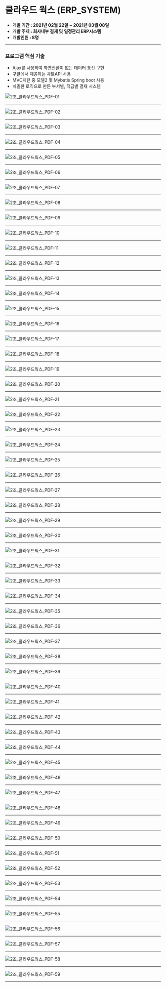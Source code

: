 # 클라우드 웍스 (ERP_SYSTEM)

<h4>
<ul>
<li>개발 기간 : 2021년 02월 22일 ~ 2021년 03월 08일</li>
<li>개발 주제 : 회사내부 결재 및 일정관리 ERP시스템</li>
<li>개발인원 : 8명</li>
</ul>
<hr> 
</h4>
<h3>프로그램 핵심 기술</h3>
<ul>
<li>Ajax를 사용하여 화면전환이 없는 데이터 통신 구현</li>
<li>구글에서 제공하는 차트API 사용</li>
<li>MVC패턴 중 모델2 및 Mybatis Spring boot 사용</li>
<li>치밀한 로직으로 만든 부서별, 직급별 결재 시스템</li>

</ul>

![2조_클라우드웍스_PDF-01](https://user-images.githubusercontent.com/61300555/111960509-342eb000-8b33-11eb-8a0b-ef953ab2b9b2.png)<hr> 
![2조_클라우드웍스_PDF-02](https://user-images.githubusercontent.com/61300555/111960512-355fdd00-8b33-11eb-95f4-27f34bef74a8.png)<hr> 
![2조_클라우드웍스_PDF-03](https://user-images.githubusercontent.com/61300555/111960514-35f87380-8b33-11eb-8487-13d0909af79e.png)<hr> 
![2조_클라우드웍스_PDF-04](https://user-images.githubusercontent.com/61300555/111960518-36910a00-8b33-11eb-9847-78d754d43ee7.png)<hr> 
![2조_클라우드웍스_PDF-05](https://user-images.githubusercontent.com/61300555/111960520-3729a080-8b33-11eb-9a80-755aec585c57.png)<hr> 
![2조_클라우드웍스_PDF-06](https://user-images.githubusercontent.com/61300555/111960521-37c23700-8b33-11eb-8567-5d5f85af9913.png)<hr> 
![2조_클라우드웍스_PDF-07](https://user-images.githubusercontent.com/61300555/111960524-385acd80-8b33-11eb-89a9-10f37cda03d7.png)<hr> 
![2조_클라우드웍스_PDF-08](https://user-images.githubusercontent.com/61300555/111960529-3a249100-8b33-11eb-9d94-338608d14350.png)<hr> 
![2조_클라우드웍스_PDF-09](https://user-images.githubusercontent.com/61300555/111960532-3abd2780-8b33-11eb-8f55-f74b01a9d026.png)<hr> 
![2조_클라우드웍스_PDF-10](https://user-images.githubusercontent.com/61300555/111960536-3b55be00-8b33-11eb-9bde-310eb1cc0239.png)<hr> 
![2조_클라우드웍스_PDF-11](https://user-images.githubusercontent.com/61300555/111960539-3bee5480-8b33-11eb-9830-4fce96bfcb09.png)<hr> 
![2조_클라우드웍스_PDF-12](https://user-images.githubusercontent.com/61300555/111960541-3c86eb00-8b33-11eb-9232-286f006eaf2b.png)<hr> 
![2조_클라우드웍스_PDF-13](https://user-images.githubusercontent.com/61300555/111960542-3d1f8180-8b33-11eb-9828-378c38063859.png)<hr> 
![2조_클라우드웍스_PDF-14](https://user-images.githubusercontent.com/61300555/111960546-3db81800-8b33-11eb-8e81-47ee5fd82ab2.png)<hr> 
![2조_클라우드웍스_PDF-15](https://user-images.githubusercontent.com/61300555/111960548-3e50ae80-8b33-11eb-8560-7b7f087efc2e.png)<hr> 
![2조_클라우드웍스_PDF-16](https://user-images.githubusercontent.com/61300555/111960549-3e50ae80-8b33-11eb-9a8e-e204ca6154ac.png)<hr> 
![2조_클라우드웍스_PDF-17](https://user-images.githubusercontent.com/61300555/111960551-3ee94500-8b33-11eb-9dbb-ccf12678265f.png)<hr> 
![2조_클라우드웍스_PDF-18](https://user-images.githubusercontent.com/61300555/111960552-3f81db80-8b33-11eb-9ab9-63354e0ee7cf.png)<hr> 
![2조_클라우드웍스_PDF-19](https://user-images.githubusercontent.com/61300555/111960554-401a7200-8b33-11eb-8bf5-5431f7c85392.png)<hr> 
![2조_클라우드웍스_PDF-20](https://user-images.githubusercontent.com/61300555/111960555-401a7200-8b33-11eb-8987-6602e801a8de.png)<hr> 
![2조_클라우드웍스_PDF-21](https://user-images.githubusercontent.com/61300555/111960557-40b30880-8b33-11eb-9558-dede88228557.png)<hr> 
![2조_클라우드웍스_PDF-22](https://user-images.githubusercontent.com/61300555/111960559-414b9f00-8b33-11eb-84ce-26e0d9119ddc.png)<hr> 
![2조_클라우드웍스_PDF-23](https://user-images.githubusercontent.com/61300555/111960561-41e43580-8b33-11eb-8015-146fa1211d81.png)<hr> 
![2조_클라우드웍스_PDF-24](https://user-images.githubusercontent.com/61300555/111960566-41e43580-8b33-11eb-8f96-1dd87cb9ce20.png)<hr> 
![2조_클라우드웍스_PDF-25](https://user-images.githubusercontent.com/61300555/111960568-427ccc00-8b33-11eb-8926-0e63ea569019.png)<hr> 
![2조_클라우드웍스_PDF-26](https://user-images.githubusercontent.com/61300555/111960571-43adf900-8b33-11eb-88dd-0d1d66f55f7d.png)<hr> 
![2조_클라우드웍스_PDF-27](https://user-images.githubusercontent.com/61300555/111960574-44468f80-8b33-11eb-98c9-8b91c8d0cda0.png)<hr> 
![2조_클라우드웍스_PDF-28](https://user-images.githubusercontent.com/61300555/111960576-44468f80-8b33-11eb-97ea-bedfcf13ccb9.png)<hr> 
![2조_클라우드웍스_PDF-29](https://user-images.githubusercontent.com/61300555/111960579-44df2600-8b33-11eb-9fe6-c46fa313315b.png)<hr> 
![2조_클라우드웍스_PDF-30](https://user-images.githubusercontent.com/61300555/111960581-4577bc80-8b33-11eb-9269-7ac048479e11.png)<hr> 
![2조_클라우드웍스_PDF-31](https://user-images.githubusercontent.com/61300555/111960583-4577bc80-8b33-11eb-86f6-8eb6051f67ac.png)<hr> 
![2조_클라우드웍스_PDF-32](https://user-images.githubusercontent.com/61300555/111960586-46105300-8b33-11eb-9f3d-693bcf54e15e.png)<hr> 
![2조_클라우드웍스_PDF-33](https://user-images.githubusercontent.com/61300555/111960588-46a8e980-8b33-11eb-871c-d4771836882d.png)<hr> 
![2조_클라우드웍스_PDF-34](https://user-images.githubusercontent.com/61300555/111960589-47418000-8b33-11eb-9c93-ca0722210227.png)<hr> 
![2조_클라우드웍스_PDF-35](https://user-images.githubusercontent.com/61300555/111960590-47da1680-8b33-11eb-93de-652ac10cfb47.png)<hr> 
![2조_클라우드웍스_PDF-36](https://user-images.githubusercontent.com/61300555/111960591-47da1680-8b33-11eb-9295-d99c5772f00c.png)<hr> 
![2조_클라우드웍스_PDF-37](https://user-images.githubusercontent.com/61300555/111960594-4872ad00-8b33-11eb-9434-b0548d3a461c.png)<hr> 
![2조_클라우드웍스_PDF-38](https://user-images.githubusercontent.com/61300555/111960595-490b4380-8b33-11eb-8d8f-0df3c2027abb.png)<hr> 
![2조_클라우드웍스_PDF-39](https://user-images.githubusercontent.com/61300555/111960598-49a3da00-8b33-11eb-8a4a-0b72772b91e5.png)<hr> 
![2조_클라우드웍스_PDF-40](https://user-images.githubusercontent.com/61300555/111960602-4a3c7080-8b33-11eb-8d92-c293f2611c84.png)<hr> 
![2조_클라우드웍스_PDF-41](https://user-images.githubusercontent.com/61300555/111960605-4a3c7080-8b33-11eb-85ec-bdbc9d794f34.png)<hr> 
![2조_클라우드웍스_PDF-42](https://user-images.githubusercontent.com/61300555/111960606-4ad50700-8b33-11eb-8823-e625105c2706.png)<hr> 
![2조_클라우드웍스_PDF-43](https://user-images.githubusercontent.com/61300555/111960607-4b6d9d80-8b33-11eb-818c-2d73d41a948e.png)<hr> 
![2조_클라우드웍스_PDF-44](https://user-images.githubusercontent.com/61300555/111960610-4c063400-8b33-11eb-9b2d-818e3515689a.png)<hr> 
![2조_클라우드웍스_PDF-45](https://user-images.githubusercontent.com/61300555/111960612-4c063400-8b33-11eb-8f48-c570f1e8204c.png)<hr> 
![2조_클라우드웍스_PDF-46](https://user-images.githubusercontent.com/61300555/111960614-4c9eca80-8b33-11eb-943f-d35d3b63841e.png)<hr> 
![2조_클라우드웍스_PDF-47](https://user-images.githubusercontent.com/61300555/111960616-4d376100-8b33-11eb-9207-47b125e663cc.png)<hr> 
![2조_클라우드웍스_PDF-48](https://user-images.githubusercontent.com/61300555/111960617-4dcff780-8b33-11eb-8cd2-bfa64a8d892f.png)<hr> 
![2조_클라우드웍스_PDF-49](https://user-images.githubusercontent.com/61300555/111960621-4e688e00-8b33-11eb-83e9-e1336ae5915d.png)<hr> 
![2조_클라우드웍스_PDF-50](https://user-images.githubusercontent.com/61300555/111960622-4e688e00-8b33-11eb-88f4-6feace57c5ea.png)<hr> 
![2조_클라우드웍스_PDF-51](https://user-images.githubusercontent.com/61300555/111960627-4f012480-8b33-11eb-89de-f755a66a2976.png)<hr> 
![2조_클라우드웍스_PDF-52](https://user-images.githubusercontent.com/61300555/111960631-4f99bb00-8b33-11eb-8e92-dabca206efdf.png)<hr> 
![2조_클라우드웍스_PDF-53](https://user-images.githubusercontent.com/61300555/111960632-50325180-8b33-11eb-9350-9cbb88f57910.png)<hr> 
![2조_클라우드웍스_PDF-54](https://user-images.githubusercontent.com/61300555/111960634-50325180-8b33-11eb-80c3-e50a382531a6.png)<hr> 
![2조_클라우드웍스_PDF-55](https://user-images.githubusercontent.com/61300555/111960636-51637e80-8b33-11eb-9a20-e9180c18a454.png)<hr> 
![2조_클라우드웍스_PDF-56](https://user-images.githubusercontent.com/61300555/111960637-51fc1500-8b33-11eb-8ef1-e0305d2487fa.png)<hr> 
![2조_클라우드웍스_PDF-57](https://user-images.githubusercontent.com/61300555/111960639-5294ab80-8b33-11eb-97ae-f297e2db7e9e.png)<hr> 
![2조_클라우드웍스_PDF-58](https://user-images.githubusercontent.com/61300555/111960642-532d4200-8b33-11eb-9971-b653b7c8c4c5.png)<hr> 
![2조_클라우드웍스_PDF-59](https://user-images.githubusercontent.com/61300555/111960499-3133bf80-8b33-11eb-9249-06c009f440a2.png)<hr> 
